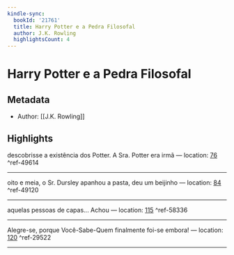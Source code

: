 ```yaml
---
kindle-sync:
  bookId: '21761'
  title: Harry Potter e a Pedra Filosofal
  author: J.K. Rowling
  highlightsCount: 4
---
```

# Harry Potter e a Pedra Filosofal
## Metadata
* Author: [[J.K. Rowling]]

## Highlights
descobrisse a existência dos Potter. A Sra. Potter era irmã — location: [76]() ^ref-49614

---
oito e meia, o Sr. Dursley apanhou a pasta, deu um beijinho — location: [84]() ^ref-49120

---
aquelas pessoas de capas... Achou — location: [115]() ^ref-58336

---
Alegre-se, porque Você-Sabe-Quem finalmente foi-se embora! — location: [120]() ^ref-29522

---
